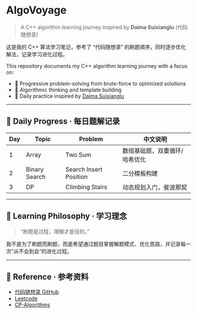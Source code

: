 # AlgoVoyage

> A C++ algorithm learning journey inspired by **Daima Suixianglu** (代码随想录)

这是我的 C++ 算法学习笔记，参考了 “代码随想录” 的刷题顺序，同时逐步优化解法，记录学习进化过程。

This repository documents my C++ algorithm learning journey with a focus on:

- 📌 Progressive problem-solving from brute-force to optimized solutions
- 🧠 Algorithmic thinking and template building
- 🏹 Daily practice inspired by [Daima Suixianglu](https://github.com/youngyangyang04/leetcode-master)

---

## 📅 Daily Progress · 每日题解记录

| Day | Topic | Problem | 中文说明 |
|-----|-------|---------|----------|
| 1 | Array | Two Sum | 数组基础题，双重循环/哈希优化 |
| 2 | Binary Search | Search Insert Position | 二分模板构建 |
| 3 | DP | Climbing Stairs | 动态规划入门，斐波那契 |

---

## 🧠 Learning Philosophy · 学习理念

> “刷题是过程，理解才是目的。”

我不是为了刷题而刷题，而是希望通过题目掌握解题模式、优化思路，并记录每一次“从不会到会”的进化过程。

---

## 📌 Reference · 参考资料

- [代码随想录 GitHub](https://github.com/youngyangyang04/leetcode-master)
- [Leetcode](https://leetcode.com/)
- [CP-Algorithms](https://cp-algorithms.com/)
